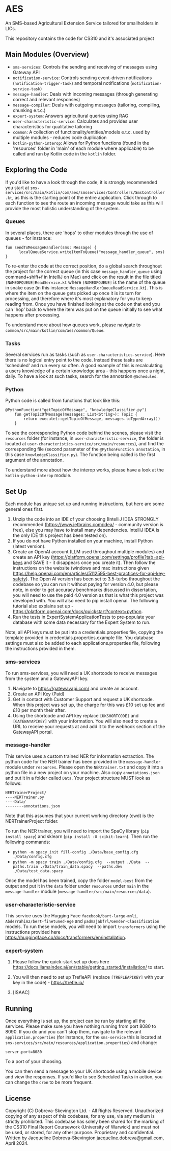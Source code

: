 # AES
An SMS-based Agricultural Extension Service tailored for smallholders in LICs.

This repository contains the code for CS310 and it's associated project

## Main Modules (Overview)
 - `sms-services`: Controls the sending and receiving of messages using Gateway API
 - `notification-service`: Controls sending event-driven notifications (`notification-trigger-task`) and temporal notifications (`notification-service-task`)
 - `message-handler`: Deals with incoming messages (through generating correct and relevant responses)
 - `message-compiler`: Deals with outgoing messages (tailoring, compiling, chunking e.t.c.)
 - `expert-system`: Answers agricultural queries using RAG
 - `user-characteristic-service`: Calculates and provides user characteristics for qualitative tailoring
 - `common`: A collection of functionality/entities/models e.t.c. used by multiple modules - reduces code duplication
 - `kotlin-python-interop`: Allows for Python functions (found in the 'resources' folder in 'main' of each module where applicable) to be called and run by Kotlin code in the `kotlin` folder.

## Exploring the Code

If you'd like to have a look through the code, it is strongly recommended you start at `sms-services/src/main/kotlin/com/aes/smsservices/Controllers/SmsController.kt`, as this is the starting point of the entire application. Click through to each function to see the route an incoming message would take as this will provide the most holistic understanding of the system. 

### Queues

In several places, there are 'hops' to other modules through the use of queues - for instance: 

```
fun sendToMessageHandler(sms: Message) { 
      localQueueService.writeItemToQueue("message_handler_queue", sms) 
}
```

To re-enter the code at the correct position, do a global search throughout the project for the correct queue (in this case `message_handler_queue` using command+shift+f in IntelliJ on Mac) and click on the result in the file titled `[NAMEOFQUEUE]ReadService.kt` where `[NAMEOFQUEUE]` is the name of the queue in snake case (in this instance `MessageHandlerQueueReadService.kt`). This is where the item on the queue gets picked up once it is its turn for processing, and therefore where it's most explanatory for you to keep reading from. Once you have finished looking at the code on that end you can 'hop' back to where the item was put on the queue initially to see what happens after processing.

To understand more about how queues work, please navigate to `common/src/main/kotlin/com/aes/common/Queue`.

### Tasks

Several services run as tasks (such as `user-characteristics-service`). Here there is no logical entry point to the code. Instead these tasks are 'scheduled' and run every so often. A good example of this is recalculating a users knowledge of a certain knowledge area - this happens once a night, daily. To have a look at such tasks, search for the annotation `@Scheduled`.

### Python

Python code is called from functions that look like this:

```
@PythonFunction("getTopicOfMessage", "knowledgeClassifier.py")
    fun getTopicOfMessage(messages: List<String>): Topic {
        return execute(::getTopicOfMessage, messages.toTypedArray())
    }
```

To see the corresponding Python code behind the scenes, please visit the `resources` folder (for instance, in `user-characteristic-service`, the folder is located at `user-characteristics-service/src/main/resources`), and find the corresponding file (second parameter of the `@PythonFunction annotation`, in this case `knowledgeKlassifier.py`). The function being called is the first argument of the annotation.

To understand more about how the interop works, please have a look at the `kotlin-python-interop` module.


## Set Up

Each module has unique set up and running instructions, but here are some general ones first.

1) Unzip the code into an IDE of your choosing (IntelliJ IDEA STRONGLY recommended (https://www.jetbrains.com/idea/ - community version is free), else you may have to install many dependencies. IntelliJ IDEA is the only IDE this project has been tested on).
2) If you do not have Python installed on your machine, install Python (latest version).
3) Create an OpenAI account (LLM used throughout multiple modules) and create an API key (https://platform.openai.com/settings/profile?tab=api-keys and SAVE it - it disappears once you create it). Then follow the instructions on the website (windows and mac instructions given https://help.openai.com/en/articles/5112595-best-practices-for-api-key-safety). The Open AI version has been set to 3.5-turbo throughout the codebase so you can run it without paying for version 4.0, but please note, in order to get accuracy benchmarks discussed in dissertation, you will need to use the paid 4.0 version as that is what this project was developed with. You will also need to pip install openai. The following tutorial also explains set up - https://platform.openai.com/docs/quickstart?context=python.
4) Run the tests in ExpertSystemApplicationTests to pre-populate your database with some data necessary for the Expert System to run.

Note, all API keys must be put into a credentials.properties file, copying the template provided in credentials.properties.example file. You database settings must also be added to each applications.properties file, following the instructions provided in them.

### sms-services

To run sms-services, you will need a UK shortcode to receive messages from the system and a GatewayAPI key. 

1) Navigate to https://gatewayapi.com/ and create an account. 
2) Create an API Key (Paid)
3) Get in contact with Customer Support and request a UK shortcode. When this project was set up, the charge for this was £10 set up fee and £10 per month their after.
4) Using the shortcode and API key replace `[UKSHORTCODE]` and `[GATEWAYAPIKEY]` with your information. You will also need to create a URL to receive your requests at and add it to the webhook section of the GatewayAPI portal. 

### message-handler

This service uses a custom trained NER for information extraction. The python code for the NER trainer has been provided in the `message-handler` module under `resources`. Please open the `NERtrainer.txt` and copy it into a python file in a new project on your machine. Also copy `annotations.json` and put it in a folder called `Data`. Your project structure MUST look as follows:

```
NERTrainerProject/
----NERTrainer.py
----Data/
--------annotations.json
```

Note that this assumes that your current working directory (cwd) is the NERTrainerProject folder.

To run the NER trainer, you will need to import the SpaCy library (`pip install spacy`) and sklearn (`pip install -U scikit-learn`). 
Then run the following commands:

- `python -m spacy init fill-config ./Data/base_config.cfg ./Data/config.cfg`
- `python -m spacy train ./Data/config.cfg  --output ./Data  --paths.train ./Data/train_data.spacy  --paths.dev ./Data/test_data.spacy`


Once the model has been trained, copy the folder `model-best` from the output and put it in the `data` folder under `resources` under `main` in the `message-handler` module (`message-handler/src/main/resources/data`).


### user-characteristic-service

This service uses the Hugging Face `facebook/bart-large-mnli`, `Abderrahim2/bert-finetuned-Age` and `padmajabfrl/Gender-Classification` models. To run these models, you will need to import `transformers` using the instructions provided here https://huggingface.co/docs/transformers/en/installation.

### expert-system

1) Please follow the quick-start set up docs here https://docs.llamaindex.ai/en/stable/getting_started/installation/ to start.
2) You will then need to set up TrefleAPI (replace `[TREFLEAPIKEY]` with your key in the code) - https://trefle.io/

3) [ISAAC]

## Running

Once everything is set up, the project can be run by starting all the services. Please make sure you have nothing running from port 8080 to 8090. If you do and you can't stop them, navigate to the relevant `application.properties` (for instance, for the `sms-service` this is located at `sms-services/src/main/resources/application.properties`) and change:

```
server.port=8080
```

To a port of your choosing.

You can then send a message to your UK shortcode using a mobile device and view the responses. If you'd like to see Scheduled Tasks in action, you can change the `cron` to be more frequent.

## License 

Copyright (C) Dobreva-Skevington Ltd. - All Rights Reserved. 
Unauthorized copying of any aspect of this codebase, for any use, via any medium is strictly prohibited. 
This codebase has solely been shared for the marking of the CS310 Final Report Coursework (University of Warwick) and must not be used, or stored, for any other purpose.
Proprietary and confidential.
Written by Jacqueline Dobreva-Skevington <jacqueline.dobreva@gmail.com>, April 2024.